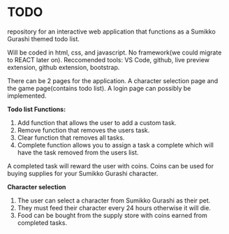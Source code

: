 # TODO
repository for an interactive web application that functions as a Sumikko Gurashi themed todo list.

Will be coded in html, css, and javascript. No framework(we could migrate to REACT later on). 
Reccomended tools: VS Code, github, live preview extension, github extension, bootstrap. 

There can be 2 pages for the application. A character selection page and the game page(contains todo list). A login page can possibly be implemented. 

**Todo list Functions:**
1. Add function that allows the user to add a custom task.
2. Remove function that removes the users task.
3. Clear function that removes all tasks.
4. Complete function allows you to assign a task a complete which will have the task removed from the users list.

A completed task will reward the user with coins. Coins can be used for buying supplies for your Sumikko Gurashi character.

**Character selection**
1. The user can select a character from Sumikko Gurashi as their pet.
2. They must feed their character every 24 hours otherwise it will die.
3. Food can be bought from the supply store with coins earned from completed tasks. 





